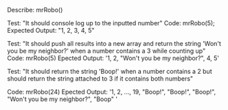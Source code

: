 Describe: mrRobo()

Test: "It should console log up to the inputted number"
Code: mrRobo(5);
Expected Output: "1, 2, 3, 4, 5"

Test: "It should push all results into a new array and return the string 'Won't you be my neighbor?' when a number contains a 3 while counting up"
Code: mrRobo(5)
Epected Output: '1, 2, "Won't you be my neighbor?", 4, 5'

Test: "It should return the string 'Boop!' when a number contains a 2 but should return the string attached to 3 if it contains both numbers"

Code: mrRobo(24)
Epected Output: '1, 2, ..., 19, "Boop!", "Boop!", "Boop!", "Won't you be my neighbor?", "Boop" '
